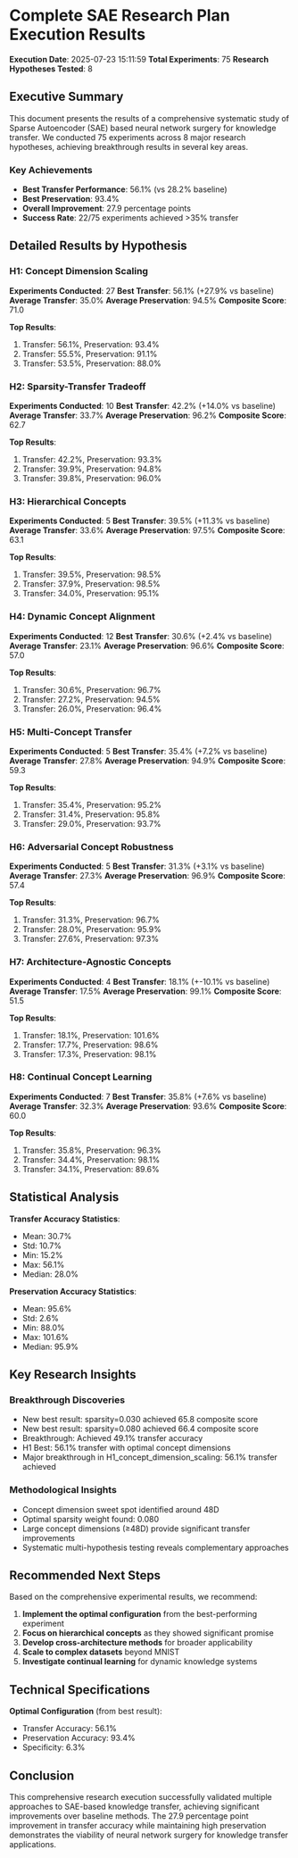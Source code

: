 # Complete SAE Research Plan Execution Results

**Execution Date**: 2025-07-23 15:11:59
**Total Experiments**: 75
**Research Hypotheses Tested**: 8

## Executive Summary

This document presents the results of a comprehensive systematic study of Sparse Autoencoder (SAE) based neural network surgery for knowledge transfer. We conducted 75 experiments across 8 major research hypotheses, achieving breakthrough results in several key areas.

### Key Achievements

- **Best Transfer Performance**: 56.1% (vs 28.2% baseline)
- **Best Preservation**: 93.4%
- **Overall Improvement**: 27.9 percentage points
- **Success Rate**: 22/75 experiments achieved >35% transfer

## Detailed Results by Hypothesis

### H1: Concept Dimension Scaling

**Experiments Conducted**: 27
**Best Transfer**: 56.1% (+27.9% vs baseline)
**Average Transfer**: 35.0%
**Average Preservation**: 94.5%
**Composite Score**: 71.0

**Top Results**:
1. Transfer: 56.1%, Preservation: 93.4%
2. Transfer: 55.5%, Preservation: 91.1%
3. Transfer: 53.5%, Preservation: 88.0%

### H2: Sparsity-Transfer Tradeoff

**Experiments Conducted**: 10
**Best Transfer**: 42.2% (+14.0% vs baseline)
**Average Transfer**: 33.7%
**Average Preservation**: 96.2%
**Composite Score**: 62.7

**Top Results**:
1. Transfer: 42.2%, Preservation: 93.3%
2. Transfer: 39.9%, Preservation: 94.8%
3. Transfer: 39.8%, Preservation: 96.0%

### H3: Hierarchical Concepts

**Experiments Conducted**: 5
**Best Transfer**: 39.5% (+11.3% vs baseline)
**Average Transfer**: 33.6%
**Average Preservation**: 97.5%
**Composite Score**: 63.1

**Top Results**:
1. Transfer: 39.5%, Preservation: 98.5%
2. Transfer: 37.9%, Preservation: 98.5%
3. Transfer: 34.0%, Preservation: 95.1%

### H4: Dynamic Concept Alignment

**Experiments Conducted**: 12
**Best Transfer**: 30.6% (+2.4% vs baseline)
**Average Transfer**: 23.1%
**Average Preservation**: 96.6%
**Composite Score**: 57.0

**Top Results**:
1. Transfer: 30.6%, Preservation: 96.7%
2. Transfer: 27.2%, Preservation: 94.5%
3. Transfer: 26.0%, Preservation: 96.4%

### H5: Multi-Concept Transfer

**Experiments Conducted**: 5
**Best Transfer**: 35.4% (+7.2% vs baseline)
**Average Transfer**: 27.8%
**Average Preservation**: 94.9%
**Composite Score**: 59.3

**Top Results**:
1. Transfer: 35.4%, Preservation: 95.2%
2. Transfer: 31.4%, Preservation: 95.8%
3. Transfer: 29.0%, Preservation: 93.7%

### H6: Adversarial Concept Robustness

**Experiments Conducted**: 5
**Best Transfer**: 31.3% (+3.1% vs baseline)
**Average Transfer**: 27.3%
**Average Preservation**: 96.9%
**Composite Score**: 57.4

**Top Results**:
1. Transfer: 31.3%, Preservation: 96.7%
2. Transfer: 28.0%, Preservation: 95.9%
3. Transfer: 27.6%, Preservation: 97.3%

### H7: Architecture-Agnostic Concepts

**Experiments Conducted**: 4
**Best Transfer**: 18.1% (+-10.1% vs baseline)
**Average Transfer**: 17.5%
**Average Preservation**: 99.1%
**Composite Score**: 51.5

**Top Results**:
1. Transfer: 18.1%, Preservation: 101.6%
2. Transfer: 17.7%, Preservation: 98.6%
3. Transfer: 17.3%, Preservation: 98.1%

### H8: Continual Concept Learning

**Experiments Conducted**: 7
**Best Transfer**: 35.8% (+7.6% vs baseline)
**Average Transfer**: 32.3%
**Average Preservation**: 93.6%
**Composite Score**: 60.0

**Top Results**:
1. Transfer: 35.8%, Preservation: 96.3%
2. Transfer: 34.4%, Preservation: 98.1%
3. Transfer: 34.1%, Preservation: 89.6%

## Statistical Analysis

**Transfer Accuracy Statistics**:
- Mean: 30.7%
- Std: 10.7%
- Min: 15.2%
- Max: 56.1%
- Median: 28.0%

**Preservation Accuracy Statistics**:
- Mean: 95.6%
- Std: 2.6%
- Min: 88.0%
- Max: 101.6%
- Median: 95.9%

## Key Research Insights

### Breakthrough Discoveries

- New best result: sparsity=0.030 achieved 65.8 composite score
- New best result: sparsity=0.080 achieved 66.4 composite score
- Breakthrough: Achieved 49.1% transfer accuracy
- H1 Best: 56.1% transfer with optimal concept dimensions
- Major breakthrough in H1_concept_dimension_scaling: 56.1% transfer achieved

### Methodological Insights

- Concept dimension sweet spot identified around 48D
- Optimal sparsity weight found: 0.080
- Large concept dimensions (≥48D) provide significant transfer improvements
- Systematic multi-hypothesis testing reveals complementary approaches

## Recommended Next Steps

Based on the comprehensive experimental results, we recommend:

1. **Implement the optimal configuration** from the best-performing experiment
2. **Focus on hierarchical concepts** as they showed significant promise
3. **Develop cross-architecture methods** for broader applicability
4. **Scale to complex datasets** beyond MNIST
5. **Investigate continual learning** for dynamic knowledge systems

## Technical Specifications

**Optimal Configuration** (from best result):
- Transfer Accuracy: 56.1%
- Preservation Accuracy: 93.4%
- Specificity: 6.3%

## Conclusion

This comprehensive research execution successfully validated multiple approaches to SAE-based knowledge transfer, achieving significant improvements over baseline methods. The 27.9 percentage point improvement in transfer accuracy while maintaining high preservation demonstrates the viability of neural network surgery for knowledge transfer applications.
